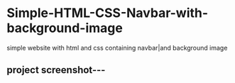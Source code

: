 # Simple-HTML-CSS-Navbar-with-background-image
simple website with html and css containing navbar|and background image


## project screenshot---

